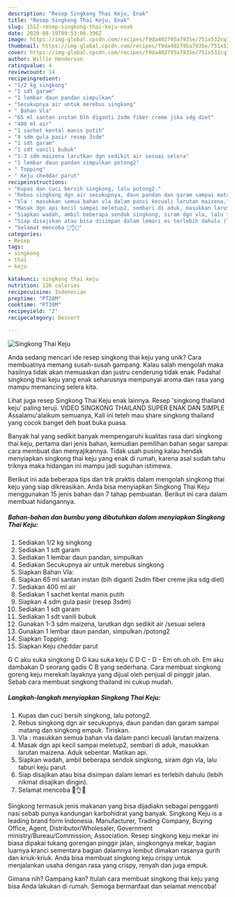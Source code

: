 ```yaml
---
description: "Resep Singkong Thai Keju, Enak"
title: "Resep Singkong Thai Keju, Enak"
slug: 1512-resep-singkong-thai-keju-enak
date: 2020-08-19T09:53:06.396Z
image: https://img-global.cpcdn.com/recipes/f9da402795a7935e/751x532cq70/singkong-thai-keju-foto-resep-utama.jpg
thumbnail: https://img-global.cpcdn.com/recipes/f9da402795a7935e/751x532cq70/singkong-thai-keju-foto-resep-utama.jpg
cover: https://img-global.cpcdn.com/recipes/f9da402795a7935e/751x532cq70/singkong-thai-keju-foto-resep-utama.jpg
author: Willie Henderson
ratingvalue: 4
reviewcount: 14
recipeingredient:
- "1/2 kg singkong"
- "1 sdt garam"
- "1 lembar daun pandan simpulkan"
- "Secukupnya air untuk merebus singkong"
- " Bahan Vla"
- "65 ml santan instan blh diganti 2sdm fiber creme jika sdg diet"
- "400 ml air"
- "1 sachet kental manis putih"
- "4 sdm gula pasir resep 3sdm"
- "1 sdt garam"
- "1 sdt vanili bubuk"
- "1-3 sdm maizena larutkan dgn sedikit air sesuai selera"
- "1 lembar daun pandan simpulkan potong2"
- " Topping"
- " Keju cheddar parut"
recipeinstructions:
- "Kupas dan cuci bersih singkong, lalu potong2."
- "Rebus singkong dgn air secukupnya, daun pandan dan garam sampai matang dan singkong empuk. Tiriskan."
- "Vla : masukkan semua bahan vla dalam panci kecuali larutan maizena."
- "Masak dgn api kecil sampai meletup2, sembari di aduk, masukkan larutan maizena. Aduk sebentar. Matikan api."
- "Siapkan wadah, ambil beberapa sendok singkong, siram dgn vla, lalu taburi keju parut."
- "Siap disajikan atau bisa disimpan dalam lemari es terlebih dahulu (lebih nikmat disajikan dingin)."
- "Selamat mencoba 💙👌😋"
categories:
- Resep
tags:
- singkong
- thai
- keju

katakunci: singkong thai keju 
nutrition: 126 calories
recipecuisine: Indonesian
preptime: "PT28M"
cooktime: "PT38M"
recipeyield: "2"
recipecategory: Dessert

---
```



![Singkong Thai Keju](https://img-global.cpcdn.com/recipes/f9da402795a7935e/751x532cq70/singkong-thai-keju-foto-resep-utama.jpg)

Anda sedang mencari ide resep singkong thai keju yang unik? Cara membuatnya memang susah-susah gampang. Kalau salah mengolah maka hasilnya tidak akan memuaskan dan justru cenderung tidak enak. Padahal singkong thai keju yang enak seharusnya mempunyai aroma dan rasa yang mampu memancing selera kita.

Lihat juga resep Singkong Thai Keju enak lainnya. Resep &#39;singkong thailand keju&#39; paling teruji. VIDEO SINGKONG THAILAND SUPER ENAK DAN SIMPLE Assalamu&#39;alaikum semuanya, Kali ini teteh mau share singkong thailand yang cocok banget deh buat buka puasa.

Banyak hal yang sedikit banyak mempengaruhi kualitas rasa dari singkong thai keju, pertama dari jenis bahan, kemudian pemilihan bahan segar sampai cara membuat dan menyajikannya. Tidak usah pusing kalau hendak menyiapkan singkong thai keju yang enak di rumah, karena asal sudah tahu triknya maka hidangan ini mampu jadi suguhan istimewa.


Berikut ini ada beberapa tips dan trik praktis dalam mengolah singkong thai keju yang siap dikreasikan. Anda bisa menyiapkan Singkong Thai Keju menggunakan 15 jenis bahan dan 7 tahap pembuatan. Berikut ini cara dalam membuat hidangannya.

<!--inarticleads1-->

##### Bahan-bahan dan bumbu yang dibutuhkan dalam menyiapkan Singkong Thai Keju:

1. Sediakan 1/2 kg singkong
1. Sediakan 1 sdt garam
1. Sediakan 1 lembar daun pandan, simpulkan
1. Sediakan Secukupnya air untuk merebus singkong
1. Siapkan  Bahan Vla:
1. Siapkan 65 ml santan instan (blh diganti 2sdm fiber creme jika sdg diet)
1. Sediakan 400 ml air
1. Sediakan 1 sachet kental manis putih
1. Siapkan 4 sdm gula pasir (resep 3sdm)
1. Sediakan 1 sdt garam
1. Sediakan 1 sdt vanili bubuk
1. Gunakan 1-3 sdm maizena, larutkan dgn sedikit air /sesuai selera
1. Gunakan 1 lembar daun pandan, simpulkan /potong2
1. Siapkan  Topping:
1. Siapkan  Keju cheddar parut


G C aku suka singkong D G kau suka keju C D C - D - Em oh.oh.oh. Em aku dambakan D seorang gadis C B yang sederhana. Cara membuat singkong goreng keju merekah layaknya yang dijual oleh penjual di pinggir jalan. Sebab cara membuat singkong thailand ini cukup mudah. 

<!--inarticleads2-->

##### Langkah-langkah menyiapkan Singkong Thai Keju:

1. Kupas dan cuci bersih singkong, lalu potong2.
1. Rebus singkong dgn air secukupnya, daun pandan dan garam sampai matang dan singkong empuk. Tiriskan.
1. Vla : masukkan semua bahan vla dalam panci kecuali larutan maizena.
1. Masak dgn api kecil sampai meletup2, sembari di aduk, masukkan larutan maizena. Aduk sebentar. Matikan api.
1. Siapkan wadah, ambil beberapa sendok singkong, siram dgn vla, lalu taburi keju parut.
1. Siap disajikan atau bisa disimpan dalam lemari es terlebih dahulu (lebih nikmat disajikan dingin).
1. Selamat mencoba 💙👌😋


Singkong termasuk jenis makanan yang bisa dijadiakn sebagai pengganti nasi sebab punya kandungan karbohidrat yang banyak. Singkong Keju is a leading brand form Indonesia. Manufacturer, Trading Company, Buying Office, Agent, Distributor/Wholesaler, Government ministry/Bureau/Commission, Association. Resep singkong keju mekar ini biasa dipakai tukang gorengan pinggir jalan, singkongnya mekar, bagian luarnya kranci sementara bagian dalamnya lembut dimakan rasanya gurih dan kriuk-kriuk. Anda bisa membuat singkong keju crispy untuk menjalankan usaha dengan rasa yang crispy, renyah dan juga empuk. 

Gimana nih? Gampang kan? Itulah cara membuat singkong thai keju yang bisa Anda lakukan di rumah. Semoga bermanfaat dan selamat mencoba!
